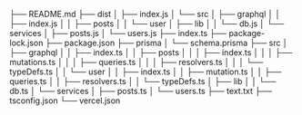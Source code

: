 ├── README.md
├── dist
│ ├── index.js
│ └── src
│ ├── graphql
│ │ ├── index.js
│ │ ├── posts
│ │ └── user
│ ├── lib
│ │ └── db.js
│ └── services
│ ├── posts.js
│ └── users.js
├── index.ts
├── package-lock.json
├── package.json
├── prisma
│ └── schema.prisma
├── src
│ ├── graphql
│ │ ├── index.ts
│ │ ├── posts
│ │ │ ├── index.ts
│ │ │ ├── mutations.ts
│ │ │ ├── queries.ts
│ │ │ ├── resolvers.ts
│ │ │ └── typeDefs.ts
│ │ └── user
│ │ ├── index.ts
│ │ ├── mutation.ts
│ │ ├── queries.ts
│ │ ├── resolvers.ts
│ │ └── typeDefs.ts
│ ├── lib
│ │ └── db.ts
│ └── services
│ ├── posts.ts
│ └── users.ts
├── text.txt
├── tsconfig.json
└── vercel.json
